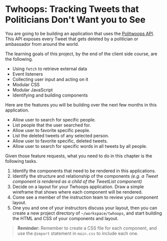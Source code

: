 # Twhoops: Tracking Tweets that Politicians Don't Want you to See

You are going to be building an application that uses the [Politwoops API](https://politwoops.eu/page/api). This API exposes every Tweet that gets deleted by a politician or ambassador from around the world.

The learning goals of this project, by the end of the client side course, are the following.

* Using `fetch` to retrieve external data
* Event listeners
* Collecting user input and acting on it
* Modular CSS
* Modular JavaScript
* Identifying and building components

Here are the features you will be building over the next few months in this application.

* Allow user to search for specific people.
* List people that the user searched for.
* Allow user to favorite specific people.
* List the deleted tweets of any selected person.
* Allow user to favorite specific, deleted tweets.
* Allow user to search for specific words in all tweets by all people.

Given those feature requests, what you need to do in this chapter is the following tasks.

1. Identify the components that need to be rendered in this applications.
1. Identify the structure and relationship of the components _(e.g. a Tweet component is rendered as a child of the TweetList component)_
1. Decide on a layout for your Twhoops application. Draw a simple wireframe that shows where each component will be rendered.
1. Come see a member of the instruction team to review your component layout.
1. One you and one of your instructors discuss your layout, then you can create a new project directory of `~/workspace/twhoops`, and start building the HTML and CSS of your components and layout.

> **Reminder:** Remember to create a CSS file for each component, and use the `@import` statement in `main.css` to include each one.